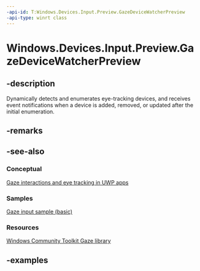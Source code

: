 ```yaml
---
-api-id: T:Windows.Devices.Input.Preview.GazeDeviceWatcherPreview
-api-type: winrt class
---
```


<!-- Class syntax.
public class GazeDeviceWatcherPreview 
-->

# Windows.Devices.Input.Preview.GazeDeviceWatcherPreview

## -description

Dynamically detects and enumerates eye-tracking devices, and receives event notifications when a device is added, removed, or updated after the initial enumeration.

## -remarks

## -see-also

### Conceptual

[Gaze interactions and eye tracking in UWP apps](https://docs.microsoft.com/windows/uwp/design/input/gaze-interactions)

### Samples

[Gaze input sample (basic)](https://github.com/MicrosoftDocs/windows-topic-specific-samples/archive/uwp-gazeinput-basic.zip)

### Resources

[Windows Community Toolkit Gaze library](https://docs.microsoft.com/windows/uwpcommunitytoolkit/gaze/gazeinteractionlibrary)

## -examples
